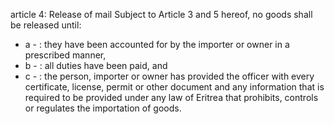 article 4: Release of mail
Subject to Article 3 and 5 hereof, no goods shall be released until: 
<ul>
			<li>a - : they have been accounted for by the importer or owner in a prescribed manner, <ul>
			</ul></li>			<li>b - : all duties have been paid, and<ul>
			</ul></li>			<li>c - : the person, importer or owner has provided the officer with every certificate, license, permit or other document and any information that is required to be provided under any law of Eritrea that prohibits, controls or regulates the importation of goods. <ul>
			</ul></li></ul>